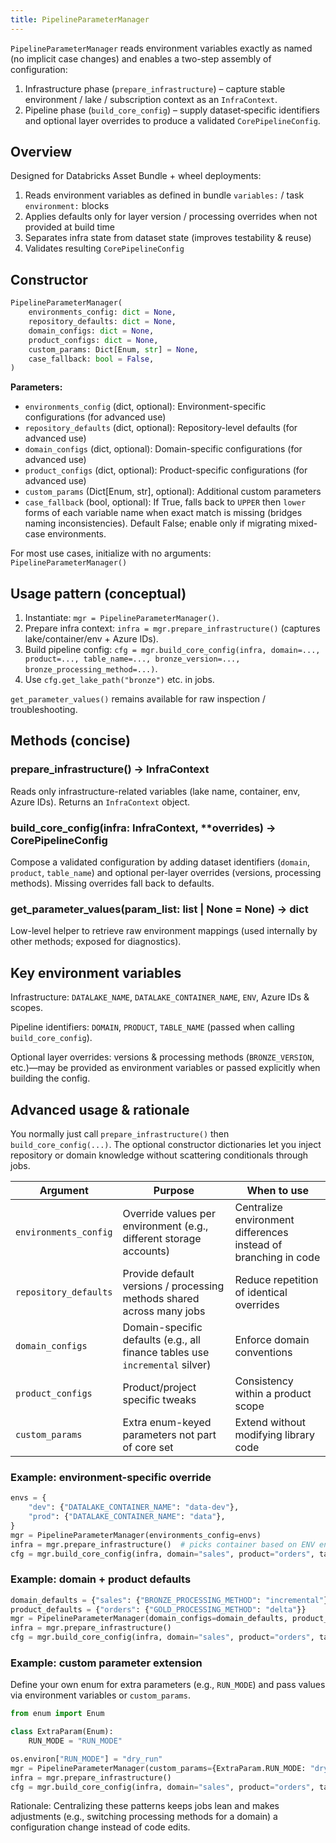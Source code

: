 ```yaml
---
title: PipelineParameterManager
---
```


`PipelineParameterManager` reads environment variables exactly as named (no implicit case changes) and enables a two-step assembly of configuration:

1. Infrastructure phase (`prepare_infrastructure`) – capture stable environment / lake / subscription context as an `InfraContext`.
2. Pipeline phase (`build_core_config`) – supply dataset‑specific identifiers and optional layer overrides to produce a validated `CorePipelineConfig`.

## Overview

Designed for Databricks Asset Bundle + wheel deployments:

1. Reads environment variables as defined in bundle `variables:` / task `environment:` blocks
2. Applies defaults only for layer version / processing overrides when not provided at build time
3. Separates infra state from dataset state (improves testability & reuse)
4. Validates resulting `CorePipelineConfig`

## Constructor

```python
PipelineParameterManager(
    environments_config: dict = None,
    repository_defaults: dict = None,
    domain_configs: dict = None,
    product_configs: dict = None,
    custom_params: Dict[Enum, str] = None,
    case_fallback: bool = False,
)
```

**Parameters:**

- `environments_config` (dict, optional): Environment-specific configurations (for advanced use)
- `repository_defaults` (dict, optional): Repository-level defaults (for advanced use)
- `domain_configs` (dict, optional): Domain-specific configurations (for advanced use)
- `product_configs` (dict, optional): Product-specific configurations (for advanced use)
- `custom_params` (Dict[Enum, str], optional): Additional custom parameters
- `case_fallback` (bool, optional): If True, falls back to `UPPER` then `lower` forms of each variable name when exact match is missing (bridges naming inconsistencies). Default False; enable only if migrating mixed-case environments.

For most use cases, initialize with no arguments: `PipelineParameterManager()`

## Usage pattern (conceptual)

1. Instantiate: `mgr = PipelineParameterManager()`.
2. Prepare infra context: `infra = mgr.prepare_infrastructure()` (captures lake/container/env + Azure IDs).
3. Build pipeline config: `cfg = mgr.build_core_config(infra, domain=..., product=..., table_name=..., bronze_version=..., bronze_processing_method=...)`.
4. Use `cfg.get_lake_path("bronze")` etc. in jobs.

`get_parameter_values()` remains available for raw inspection / troubleshooting.

## Methods (concise)

### prepare_infrastructure() -> InfraContext

Reads only infrastructure-related variables (lake name, container, env, Azure IDs). Returns an `InfraContext` object.

### build_core_config(infra: InfraContext, **overrides) -> CorePipelineConfig

Compose a validated configuration by adding dataset identifiers (`domain`, `product`, `table_name`) and optional per-layer overrides (versions, processing methods). Missing overrides fall back to defaults.

### get_parameter_values(param_list: list | None = None) -> dict

Low-level helper to retrieve raw environment mappings (used internally by other methods; exposed for diagnostics).

## Key environment variables

Infrastructure: `DATALAKE_NAME`, `DATALAKE_CONTAINER_NAME`, `ENV`, Azure IDs & scopes.

Pipeline identifiers: `DOMAIN`, `PRODUCT`, `TABLE_NAME` (passed when calling `build_core_config`).

Optional layer overrides: versions & processing methods (`BRONZE_VERSION`, etc.)—may be provided as environment variables or passed explicitly when building the config.

## Advanced usage & rationale

You normally just call `prepare_infrastructure()` then `build_core_config(...)`. The optional constructor dictionaries let you inject repository or domain knowledge without scattering conditionals through jobs.

| Argument | Purpose | When to use |
|----------|---------|-------------|
| `environments_config` | Override values per environment (e.g., different storage accounts) | Centralize environment differences instead of branching in code |
| `repository_defaults` | Provide default versions / processing methods shared across many jobs | Reduce repetition of identical overrides |
| `domain_configs` | Domain-specific defaults (e.g., all finance tables use `incremental` silver) | Enforce domain conventions |
| `product_configs` | Product/project specific tweaks | Consistency within a product scope |
| `custom_params` | Extra enum-keyed parameters not part of core set | Extend without modifying library code |

### Example: environment-specific override

```python
envs = {
    "dev": {"DATALAKE_CONTAINER_NAME": "data-dev"},
    "prod": {"DATALAKE_CONTAINER_NAME": "data"},
}
mgr = PipelineParameterManager(environments_config=envs)
infra = mgr.prepare_infrastructure()  # picks container based on ENV env var
cfg = mgr.build_core_config(infra, domain="sales", product="orders", table_name="order_lines")
```

### Example: domain + product defaults

```python
domain_defaults = {"sales": {"BRONZE_PROCESSING_METHOD": "incremental"}}
product_defaults = {"orders": {"GOLD_PROCESSING_METHOD": "delta"}}
mgr = PipelineParameterManager(domain_configs=domain_defaults, product_configs=product_defaults)
infra = mgr.prepare_infrastructure()
cfg = mgr.build_core_config(infra, domain="sales", product="orders", table_name="order_lines")
```

### Example: custom parameter extension

Define your own enum for extra parameters (e.g., `RUN_MODE`) and pass values via environment variables or `custom_params`.

```python
from enum import Enum

class ExtraParam(Enum):
    RUN_MODE = "RUN_MODE"

os.environ["RUN_MODE"] = "dry_run"
mgr = PipelineParameterManager(custom_params={ExtraParam.RUN_MODE: "dry_run"})
infra = mgr.prepare_infrastructure()
cfg = mgr.build_core_config(infra, domain="sales", product="orders", table_name="order_lines")
```

Rationale: Centralizing these patterns keeps jobs lean and makes adjustments (e.g., switching processing methods for a domain) a configuration change instead of code edits.
